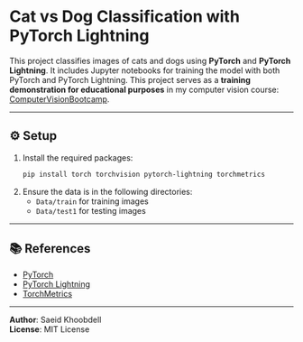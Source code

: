
# Cat vs Dog Classification with PyTorch Lightning

This project classifies images of cats and dogs using **PyTorch** and **PyTorch Lightning**. It includes Jupyter notebooks for training the model with both PyTorch and PyTorch Lightning. This project serves as a **training demonstration for educational purposes** in my computer vision course: [ComputerVisionBootcamp](https://github.com/saeidKhoobdell/ComputerVisionBootcamp).

---

## ⚙️ Setup

1. Install the required packages:
   ```bash
   pip install torch torchvision pytorch-lightning torchmetrics
   ```
2. Ensure the data is in the following directories:
   - `Data/train` for training images
   - `Data/test1` for testing images

---

## 📚 References

- [PyTorch](https://pytorch.org/)
- [PyTorch Lightning](https://www.pytorchlightning.ai/)
- [TorchMetrics](https://torchmetrics.readthedocs.io/)

---

**Author**: Saeid Khoobdell  
**License**: MIT License
